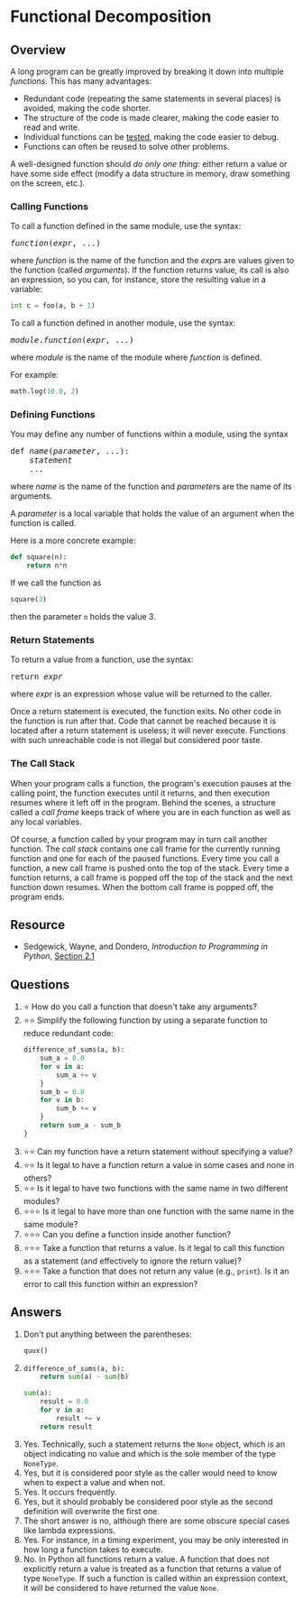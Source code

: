 # Functional Decomposition
## Overview
A long program can be greatly improved by breaking it down into multiple *functions*. This has many advantages:
- Redundant code (repeating the same statements in several places) is avoided, making the code shorter.
- The structure of the code is made clearer, making the code easier to read and write.
- Individual functions can be [tested](../software_development/testing.md), making the code easier to debug.
- Functions can often be reused to solve other problems.

A well-designed function should *do only one thing*: either return a value or have some side effect (modify a data structure in memory, draw something on the screen, etc.).

### Calling Functions
To call a function defined in the same module, use the syntax:
<pre>
<em>function</em>(<em>expr</em>, ...)
</pre>
where *function* is the name of the function and the *expr*s are values given to the function (called *arguments*). If the function returns value, its call is also an expression, so you can, for instance, store the resulting value in a variable:
```python
int c = foo(a, b + 1)
```
To call a function defined in another module, use the syntax:
<pre>
<em>module</em>.<em>function</em>(<em>expr</em>, ...)
</pre>
where *module* is the name of the module where *function* is defined.

For example:
```python
math.log(10.0, 2)
```

### Defining Functions
You may define any number of functions within a module, using the syntax
<pre>
def <em>name</em>(<em>parameter</em>, ...):
    <em>statement</em>
    ...
</pre>
where *name* is the name of the function and *parameter*s are the name of its arguments.

A *parameter* is a local variable that holds the value of an argument when the function is called.

Here is a more concrete example:
```python
def square(n):
    return n*n
```
If we call the function as
```python
square(3)
```
then the parameter `n` holds the value 3.

### Return Statements
To return a value from a function, use the syntax:
<pre>
return <em>expr</em>
</pre>
where *expr* is an expression whose value will be returned to the caller.

Once a return statement is executed, the function exits. No other code in the function is run after that. Code that cannot be reached because it is located after a return statement is useless; it will never execute. Functions with such unreachable code is not illegal but considered poor taste.

### The Call Stack
When your program calls a function, the program's execution pauses at the calling point, the function executes until it returns, and then execution resumes where it left off in the program. Behind the scenes, a structure called a *call frame* keeps track of where you are in each function as well as any local variables.

Of course, a function called by your program may in turn call another function. The *call stack* contains one call frame for the currently running function and one for each of the paused functions. Every time you call a function, a new call frame is pushed onto the top of the stack. Every time a function returns, a call frame is popped off the top of the stack and the next function down resumes. When the bottom call frame is popped off, the program ends.

## Resource
- Sedgewick, Wayne, and Dondero, *Introduction to Programming in Python*, [Section 2.1](https://introcs.cs.princeton.edu/python/21function/)

## Questions
1. :star: How do you call a function that doesn't take any arguments?
1. :star::star: Simplify the following function by using a separate function to reduce redundant code:
    ```python
    difference_of_sums(a, b):
        sum_a = 0.0
        for v in a:
            sum_a += v
        }
        sum_b = 0.0
        for v in b:
            sum_b += v
        }
        return sum_a - sum_b
    }
    ```
1. :star::star: Can my function have a return statement without specifying a value?
1. :star::star: Is it legal to have a function return a value in some cases and none in others?
1. :star::star: Is it legal to have two functions with the same name in two different modules?
1. :star::star::star: Is it legal to have more than one function with the same name in the same module?
1. :star::star::star: Can you define a function inside another function?
1. :star::star::star: Take a function that returns a value. Is it legal to call this function as a statement (and effectively to ignore the return value)?
1. :star::star::star: Take a function that does not return any value (e.g., `print`). Is it an error to call this function within an expression?

## Answers
1. Don't put anything between the parentheses:
    ```python
    quux()
    ```
1.  ```python
    difference_of_sums(a, b):
        return sum(a) - sum(b)

    sum(a):
        result = 0.0
        for v in a:
            result += v
        return result
    ```
1. Yes. Technically, such a statement returns the `None` object, which is an object indicating no value and which is the sole member of the type `NoneType`.
1. Yes, but it is considered poor style as the caller would need to know when to expect a value and when not.
1. Yes. It occurs frequently.
1. Yes, but it should probably be considered poor style as the second definition will overwrite the first one.
1. The short answer is no, although there are some obscure special cases like lambda expressions.
1. Yes. For instance, in a timing experiment, you may be only interested in how long a function takes to execute.
1. No. In Python all functions return a value. A function that does not explicitly return a value is treated as a function that returns a value of type `NoneType`. If such a function is called within an expression context, it will be considered to have returned the value `None`.
